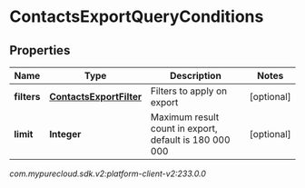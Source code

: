 # ContactsExportQueryConditions


## Properties

| Name | Type | Description | Notes |
| ------------ | ------------- | ------------- | ------------- |
| **filters** | [**ContactsExportFilter**](ContactsExportFilter) | Filters to apply on export |  [optional] |
| **limit** | **Integer** | Maximum result count in export, default is 180 000 000 |  [optional] |




_com.mypurecloud.sdk.v2:platform-client-v2:233.0.0_
